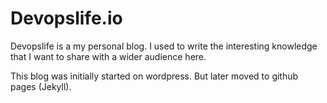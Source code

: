  # Devopslife.io

Devopslife is a my personal blog. I used to write the interesting knowledge that I want to share with a wider audience here. 

This blog was initially started on wordpress. But later moved to github pages (Jekyll). 
